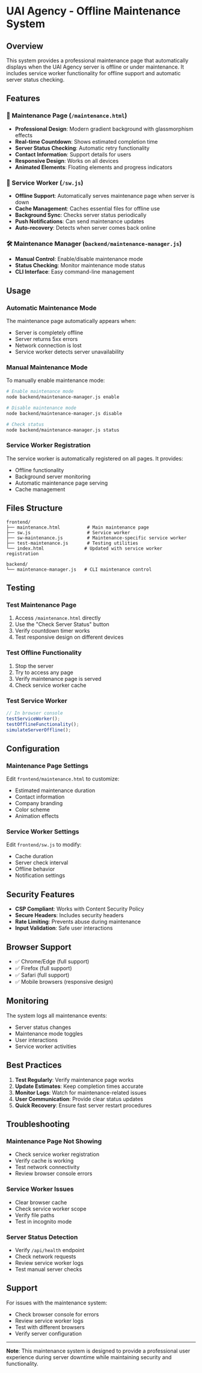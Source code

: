 # UAI Agency - Offline Maintenance System

## Overview
This system provides a professional maintenance page that automatically displays when the UAI Agency server is offline or under maintenance. It includes service worker functionality for offline support and automatic server status checking.

## Features

### 🚧 Maintenance Page (`/maintenance.html`)
- **Professional Design**: Modern gradient background with glassmorphism effects
- **Real-time Countdown**: Shows estimated completion time
- **Server Status Checking**: Automatic retry functionality
- **Contact Information**: Support details for users
- **Responsive Design**: Works on all devices
- **Animated Elements**: Floating elements and progress indicators

### 🔧 Service Worker (`/sw.js`)
- **Offline Support**: Automatically serves maintenance page when server is down
- **Cache Management**: Caches essential files for offline use
- **Background Sync**: Checks server status periodically
- **Push Notifications**: Can send maintenance updates
- **Auto-recovery**: Detects when server comes back online

### 🛠️ Maintenance Manager (`backend/maintenance-manager.js`)
- **Manual Control**: Enable/disable maintenance mode
- **Status Checking**: Monitor maintenance mode status
- **CLI Interface**: Easy command-line management

## Usage

### Automatic Maintenance Mode
The maintenance page automatically appears when:
- Server is completely offline
- Server returns 5xx errors
- Network connection is lost
- Service worker detects server unavailability

### Manual Maintenance Mode
To manually enable maintenance mode:

```bash
# Enable maintenance mode
node backend/maintenance-manager.js enable

# Disable maintenance mode
node backend/maintenance-manager.js disable

# Check status
node backend/maintenance-manager.js status
```

### Service Worker Registration
The service worker is automatically registered on all pages. It provides:
- Offline functionality
- Background server monitoring
- Automatic maintenance page serving
- Cache management

## Files Structure

```
frontend/
├── maintenance.html          # Main maintenance page
├── sw.js                     # Service worker
├── sw-maintenance.js         # Maintenance-specific service worker
├── test-maintenance.js       # Testing utilities
└── index.html               # Updated with service worker registration

backend/
└── maintenance-manager.js   # CLI maintenance control
```

## Testing

### Test Maintenance Page
1. Access `/maintenance.html` directly
2. Use the "Check Server Status" button
3. Verify countdown timer works
4. Test responsive design on different devices

### Test Offline Functionality
1. Stop the server
2. Try to access any page
3. Verify maintenance page is served
4. Check service worker cache

### Test Service Worker
```javascript
// In browser console
testServiceWorker();
testOfflineFunctionality();
simulateServerOffline();
```

## Configuration

### Maintenance Page Settings
Edit `frontend/maintenance.html` to customize:
- Estimated maintenance duration
- Contact information
- Company branding
- Color scheme
- Animation effects

### Service Worker Settings
Edit `frontend/sw.js` to modify:
- Cache duration
- Server check interval
- Offline behavior
- Notification settings

## Security Features
- **CSP Compliant**: Works with Content Security Policy
- **Secure Headers**: Includes security headers
- **Rate Limiting**: Prevents abuse during maintenance
- **Input Validation**: Safe user interactions

## Browser Support
- ✅ Chrome/Edge (full support)
- ✅ Firefox (full support)
- ✅ Safari (full support)
- ✅ Mobile browsers (responsive design)

## Monitoring
The system logs all maintenance events:
- Server status changes
- Maintenance mode toggles
- User interactions
- Service worker activities

## Best Practices
1. **Test Regularly**: Verify maintenance page works
2. **Update Estimates**: Keep completion times accurate
3. **Monitor Logs**: Watch for maintenance-related issues
4. **User Communication**: Provide clear status updates
5. **Quick Recovery**: Ensure fast server restart procedures

## Troubleshooting

### Maintenance Page Not Showing
- Check service worker registration
- Verify cache is working
- Test network connectivity
- Review browser console errors

### Service Worker Issues
- Clear browser cache
- Check service worker scope
- Verify file paths
- Test in incognito mode

### Server Status Detection
- Verify `/api/health` endpoint
- Check network requests
- Review service worker logs
- Test manual server checks

## Support
For issues with the maintenance system:
- Check browser console for errors
- Review service worker logs
- Test with different browsers
- Verify server configuration

---

**Note**: This maintenance system is designed to provide a professional user experience during server downtime while maintaining security and functionality.


